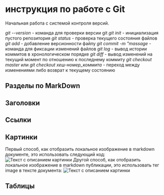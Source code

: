 # инструкция по работе с Git

Начальная работа с системой контроля версий.

*git --version* - команда для проверки версии git
*git init* - инициализация пустого репозитория
*git status* - проверка текущего состояния файлов
*git add* - добавление версионности файлу
*git commit -m "massage* - команда для фиксации изменений файлов
*git log* - вывод истории коммитов в хронологическом порядке
*git diff* - вывод изменений на текущий момент по отношению к последнему коммиту
*git checkout master* или *git checkout хеш-номер_коммита* - переход между изменениями либо возврат к текущему состоянию

## Разделы по MarkDown

## Заголовки

## Ссылки

## Картинки
Первый способ, как отобразить локальное изображение в markdown документе, это использовать следующий код:
![Текст с описанием картинки](/images/picture.jpg)
Другой способ, как отобразить локальное изображение в markdown публикации, это использовать тег image в тексте документа:
<image src="/images/picture.jpg" alt="Текст с описанием картинки">
## Таблицы